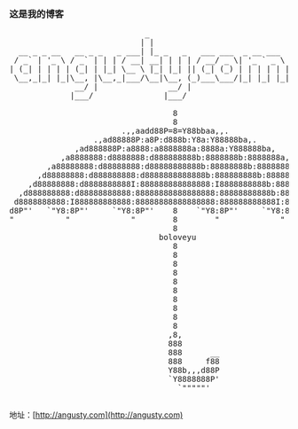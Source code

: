 ### 这是我的博客
<pre>
                             _
                            | |
  __ _ _ __   __ _ _   _ ___| |_ _   _   ___ ___  _ __ ___
 / _` | '_ \ / _` | | | / __| __| | | | / __/ _ \| '_ ` _ \
| (_| | | | | (_| | |_| \__ \ |_| |_| || (_| (_) | | | | | |
 \__,_|_| |_|\__, |\__,_|___/\__|\__, (_)___\___/|_| |_| |_|
              __/ |               __/ |
             |___/               |___/

                                   8
                                   8
                        .,,aadd88P=8=Y88bbaa,,.
                  .,ad88888P:a8P:d888b:Y8a:Y88888ba,.
              ,ad888888P:a8888:a8888888a:8888a:Y888888ba,
           ,a8888888:d8888888:d888888888b:8888888b:8888888a,
        ,a88888888:d88888888:d88888888888b:88888888b:88888888a,
      ,d88888888:d888888888:d8888888888888b:888888888b:88888888b,
    ,d88888888:d8888888888I:888888888888888:I8888888888b:88888888b,
  ,d888888888:d88888888888:88888888888888888:88888888888b:888888888b,
 d8888888888:I888888888888:88888888888888888:888888888888I:8888888888b
d8P"'   `"Y8:8P"'     `"Y8:8P"'    8    `"Y8:8P"'     `"Y8:8P"'   `"Y8b
"           "             "        8        "             "           "
                                   8
                                boloveyu
                                   8
                                   8
                                   8
                                   8
                                   8
                                   8
                                   8
                                   8
                                   8
                                   8
                                  ,8,
                                  888
                                  888      __
                                  888     f88
                                  Y88b,,,d88P
                                  `Y8888888P'
                                    `"""""'

</pre>

地址：[http://angusty.com](http://angusty.com)


